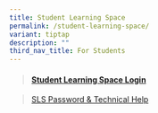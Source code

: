 ```yaml
---
title: Student Learning Space
permalink: /student-learning-space/
variant: tiptap
description: ""
third_nav_title: For Students
---
```

<blockquote>
<h4><a href="https://www.learning.moe.edu.sg/" rel="noopener nofollow" target="_blank">Student Learning Space Login </a></h4>
</blockquote>
<blockquote>
<p><a href="https://www.learning.moe.edu.sg/students/password-and-technical-support/" rel="noopener nofollow" target="_blank">SLS Password &amp; Technical Help</a>
</p>
</blockquote>
<p></p>